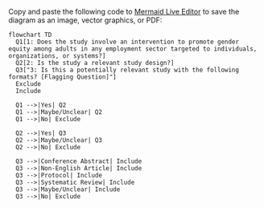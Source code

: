 Copy and paste the following code to [Mermaid Live Editor](https://mermaid.live/) to save the diagram as an image, vector graphics, or PDF:

```mermaid
flowchart TD
  Q1[1: Does the study involve an intervention to promote gender equity among adults in any employment sector targeted to individuals, organizations, or systems?]
  Q2[2: Is the study a relevant study design?]
  Q3["3: Is this a potentially relevant study with the following formats? [Flagging Question]"]
  Exclude
  Include

  Q1 -->|Yes| Q2
  Q1 -->|Maybe/Unclear| Q2
  Q1 -->|No| Exclude

  Q2 -->|Yes| Q3
  Q2 -->|Maybe/Unclear| Q3
  Q2 -->|No| Exclude

  Q3 -->|Conference Abstract| Include
  Q3 -->|Non-English Article| Include
  Q3 -->|Protocol| Include
  Q3 -->|Systematic Review| Include
  Q3 -->|Maybe/Unclear| Include
  Q3 -->|No| Exclude
```
